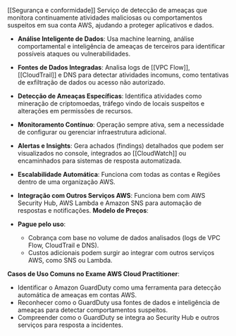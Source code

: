 [[Segurança e conformidade]]
Serviço de detecção de ameaças que monitora continuamente atividades maliciosas ou comportamentos suspeitos em sua conta AWS, ajudando a proteger aplicativos e dados.
- **Análise Inteligente de Dados**: Usa machine learning, análise comportamental e inteligência de ameaças de terceiros para identificar possíveis ataques ou vulnerabilidades.
- **Fontes de Dados Integradas**: Analisa logs de [[VPC Flow]], [[CloudTrail]] e DNS para detectar atividades incomuns, como tentativas de exfiltração de dados ou acesso não autorizado.
- **Detecção de Ameaças Específicas**: Identifica atividades como mineração de criptomoedas, tráfego vindo de locais suspeitos e alterações em permissões de recursos.
- **Monitoramento Contínuo**: Operação sempre ativa, sem a necessidade de configurar ou gerenciar infraestrutura adicional.
- **Alertas e Insights**: Gera achados (findings) detalhados que podem ser visualizados no console, integrados ao [[CloudWatch]] ou encaminhados para sistemas de resposta automatizada.
- **Escalabilidade Automática**: Funciona com todas as contas e Regiões dentro de uma organização AWS.
- **Integração com Outros Serviços AWS**: Funciona bem com AWS Security Hub, AWS Lambda e Amazon SNS para automação de respostas e notificações.
**Modelo de Preços**:

- **Pague pelo uso**:
    - Cobrança com base no volume de dados analisados (logs de VPC Flow, CloudTrail e DNS).
    - Custos adicionais podem surgir ao integrar com outros serviços AWS, como SNS ou Lambda.

**Casos de Uso Comuns no Exame AWS Cloud Practitioner**:

- Identificar o Amazon GuardDuty como uma ferramenta para detecção automática de ameaças em contas AWS.
- Reconhecer como o GuardDuty usa fontes de dados e inteligência de ameaças para detectar comportamentos suspeitos.
- Compreender como o GuardDuty se integra ao Security Hub e outros serviços para resposta a incidentes.